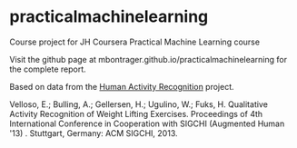 # practicalmachinelearning
Course project for JH Coursera Practical Machine Learning course

Visit the github page at mbontrager.github.io/practicalmachinelearning for the complete report.

Based on data from the [Human Activity Recognition](http://groupware.les.inf.puc-rio.br/har#weight_lifting_exercises) project.

Velloso, E.; Bulling, A.; Gellersen, H.; Ugulino, W.; Fuks, H. Qualitative Activity Recognition of Weight Lifting Exercises. Proceedings of 4th International Conference in Cooperation with SIGCHI (Augmented Human '13) . Stuttgart, Germany: ACM SIGCHI, 2013.

